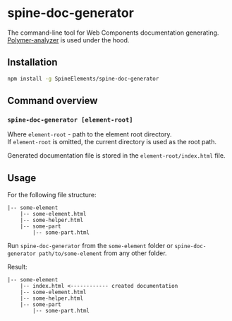 # spine-doc-generator

The command-line tool for Web Components documentation generating.
[Polymer-analyzer](https://github.com/Polymer/polymer-analyzer) is used under the hood.

## Installation
```bash
npm install -g SpineElements/spine-doc-generator
```

## Command overview

### `spine-doc-generator [element-root]`
Where `element-root` - path to the element root directory.\
If `element-root` is omitted, the current directory is used as the root path.

Generated documentation file is stored in the `element-root/index.html` file.

## Usage

For the following file structure:
```
|-- some-element
    |-- some-element.html
    |-- some-helper.html
    |-- some-part
        |-- some-part.html
```
Run `spine-doc-generator` from the `some-element` folder
or `spine-doc-generator path/to/some-element` from any other folder.

Result:
```
|-- some-element
    |-- index.html <------------ created documentation
    |-- some-element.html
    |-- some-helper.html
    |-- some-part
        |-- some-part.html
```
